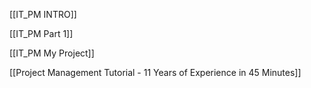 [[IT_PM INTRO]]

[[IT_PM Part 1]]

[[IT_PM My Project]]



[[Project Management Tutorial - 11 Years of Experience in 45 Minutes]]

